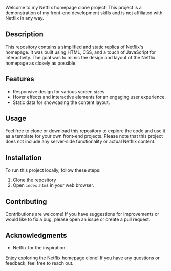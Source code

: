 Welcome to my Netflix homepage clone project! This project is a demonstration of my front-end development skills and is not affiliated with Netflix in any way.

## Description

This repository contains a simplified and static replica of Netflix's homepage. It was built using HTML, CSS, and a touch of JavaScript for interactivity. The goal was to mimic the design and layout of the Netflix homepage as closely as possible.

## Features

- Responsive design for various screen sizes.
- Hover effects and interactive elements for an engaging user experience.
- Static data for showcasing the content layout.

## Usage

Feel free to clone or download this repository to explore the code and use it as a template for your own front-end projects. Please note that this project does not include any server-side functionality or actual Netflix content.

## Installation

To run this project locally, follow these steps:

1. Clone the repository
2. Open `index.html` in your web browser.

## Contributing

Contributions are welcome! If you have suggestions for improvements or would like to fix a bug, please open an issue or create a pull request.

## Acknowledgments

- Netflix for the inspiration.

Enjoy exploring the Netflix homepage clone! If you have any questions or feedback, feel free to reach out.
